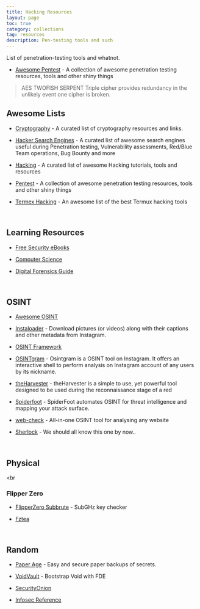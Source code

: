 ```yaml
---
title: Hacking Resources
layout: page
toc: true
category: collections
tag: resources
description: Pen-testing tools and such
---
```


List of penetration-testing tools and whatnot.

- [Awesome Pentest](https://github.com/enaqx/awesome-pentest) - A collection of awesome penetration testing resources, tools and other shiny things



> AES TWOFISH SERPENT
Triple cipher provides redundancy in the unlikely event one cipher is broken.

## Awesome Lists

- [Cryptography](https://github.com/sobolevn/awesome-cryptography) - A curated list of cryptography resources and links.


- [Hacker Search Engines](https://github.com/edoardottt/awesome-hacker-search-engines) - A curated list of awesome search engines useful during Penetration testing, Vulnerability assessments, Red/Blue Team operations, Bug Bounty and more

- [Hacking](https://github.com/carpedm20/awesome-hacking) - A curated list of awesome Hacking tutorials, tools and resources

- [Pentest](https://github.com/enaqx/awesome-pentest) - A collection of awesome penetration testing resources, tools and other shiny things


- [Termex Hacking](https://github.com/may215/awesome-termux-hacking) - An awesome list of the best Termux hacking tools

<br>

## Learning Resources

- [Free Security eBooks](https://github.com/Hack-with-Github/Free-Security-eBooks)

- [Computer Science](https://github.com/ossu/computer-science)

- [Digital Forensics Guide](https://github.com/mikeroyal/Digital-Forensics-Guide)

<br>

## OSINT

- [Awesome OSINT](https://github.com/jivoi/awesome-osint)

- [Instaloader](https://github.com/instaloader/instaloader) -  Download pictures (or videos) along with their captions and other metadata from Instagram.

- [OSINT Framework](https://osintframework.com/)

- [OSINTgram](https://github.com/Datalux/Osintgram) - Osintgram is a OSINT tool on Instagram. It offers an interactive shell to perform analysis on Instagram account of any users by its nickname.

- [theHarvester](https://github.com/laramies/theHarvester) - theHarvester is a simple to use, yet powerful tool designed to be used during the reconnaissance stage of a red

- [Spiderfoot](https://github.com/smicallef/spiderfoot) - SpiderFoot automates OSINT for threat intelligence and mapping your attack surface.

- [web-check](https://github.com/Lissy93/web-check) - All-in-one OSINT tool for analysing any website

- [Sherlock](https://github.com/sherlock-project/sherlock) - We should all know this one by now..

<br>

## Physical

<br

### Flipper Zero

- [FlipperZero Subbrute](https://github.com/DarkFlippers/flipperzero-subbrute) - SubGHz key checker

- [Fztea](https://github.com/jon4hz/fztea)


<br>

## Random

[](https://github.com/yaelwrites/Big-Ass-Data-Broker-Opt-Out-List)

- [Paper Age](https://github.com/matiaskorhonen/paper-age) - Easy and secure paper backups of secrets.

- [VoidVault](https://github.com/atweiden/voidvault) - Bootstrap Void with FDE

- [SecurityOnion](https://github.com/Security-Onion-Solutions/securityonion)

- [Infosec Reference](https://github.com/rmusser01/Infosec_Reference)